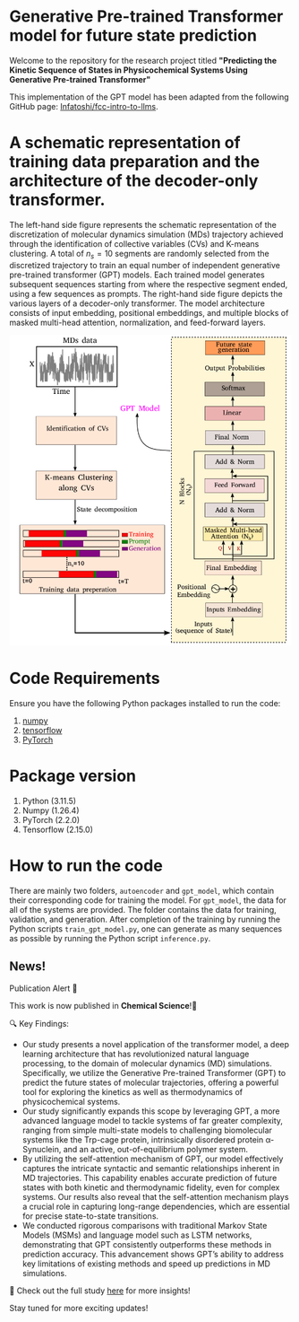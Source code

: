 # Generative Pre-trained Transformer model for future state prediction

Welcome to the repository for the research project titled **"Predicting the Kinetic Sequence of States in Physicochemical Systems Using Generative Pre-trained Transformer"**


This implementation of the GPT model has been adapted from the following GitHub page: [Infatoshi/fcc-intro-to-llms](https://github.com/Infatoshi/fcc-intro-to-llms).

# A schematic representation of training data preparation and the architecture of the decoder-only transformer.

The left-hand side figure represents the schematic representation of the discretization of molecular dynamics simulation (MDs) trajectory achieved through the identification of collective variables (CVs) and K-means clustering. A total of $n_s = 10$ segments are randomly selected from the discretized trajectory to train an equal number of independent generative pre-trained transformer (GPT) models. Each trained model generates subsequent sequences starting from where the respective segment ended, using a few sequences as prompts. The right-hand side figure depicts the various layers of a decoder-only transformer. The model architecture consists of input embedding, positional embeddings, and multiple blocks of masked multi-head attention, normalization, and feed-forward layers.

![](transformer_schematic.png)

# Code Requirements

Ensure you have the following Python packages installed to run the code:

1. [numpy](https://numpy.org/)
2. [tensorflow](https://www.tensorflow.org/)
3. [PyTorch](https://pytorch.org/)

# Package version
1. Python (3.11.5)
2. Numpy  (1.26.4)
3. PyTorch (2.2.0)
4. Tensorflow (2.15.0)

# How to run the code

There are mainly two folders, `autoencoder` and `gpt_model`, which contain their corresponding code for training the model. For `gpt_model`, the data for all of the systems are provided. The folder contains the data for training, validation, and generation. After completion of the training by running the Python scripts `train_gpt_model.py`, one can generate as many sequences as possible by running the Python script `inference.py`.

## News!
Publication Alert 🚀


This work is now published in **Chemical Science**!🎉

🔍 Key Findings:

- Our study presents a novel application of the transformer model, a deep learning architecture that has revolutionized natural language processing, to the domain of molecular dynamics (MD) simulations. Specifically, we utilize the Generative Pre-trained Transformer (GPT) to predict the future states of molecular trajectories, offering a powerful tool for exploring the kinetics as well as thermodynamics of physicochemical systems.
- Our study significantly expands this scope by leveraging GPT, a more advanced language model to tackle systems of far greater complexity, ranging from simple multi-state models to challenging biomolecular systems like the Trp-cage protein, intrinsically disordered protein α-Synuclein, and an active, out-of-equilibrium polymer system.
- By utilizing the self-attention mechanism of GPT, our model effectively captures the intricate syntactic and semantic relationships inherent in MD trajectories. This capability enables accurate prediction of future states with both kinetic and thermodynamic fidelity, even for complex systems. Our results also reveal that the self-attention mechanism plays a crucial role in capturing long-range dependencies, which are essential for precise state-to-state transitions.
- We conducted rigorous comparisons with traditional Markov State Models (MSMs) and language model such as LSTM networks, demonstrating that GPT consistently outperforms these methods in prediction accuracy. This advancement shows GPT’s ability to address key limitations of existing methods and speed up predictions in MD simulations.

📖 Check out the full study [here](https://pubs.rsc.org/en/Content/ArticleLanding/2025/SC/D5SC00108K) for more insights!

Stay tuned for more exciting updates!  


